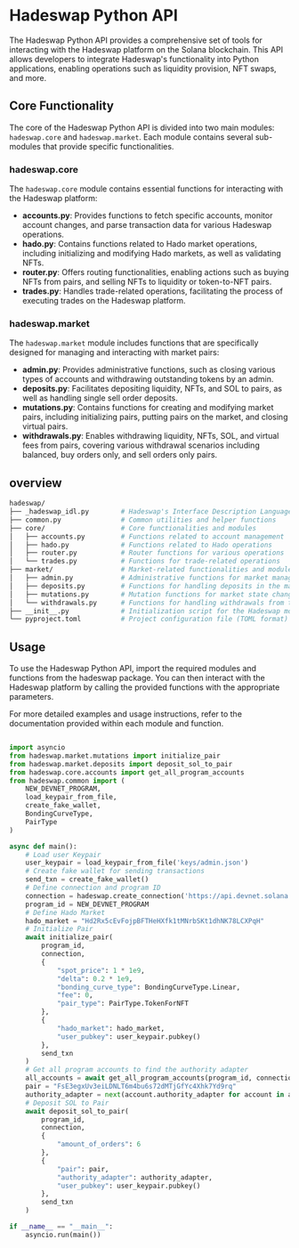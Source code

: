 
# Hadeswap Python API

The Hadeswap Python API provides a comprehensive set of tools for interacting with the Hadeswap platform on the Solana blockchain. This API allows developers to integrate Hadeswap's functionality into Python applications, enabling operations such as liquidity provision, NFT swaps, and more.

## Core Functionality

The core of the Hadeswap Python API is divided into two main modules: `hadeswap.core` and `hadeswap.market`. Each module contains several sub-modules that provide specific functionalities.

### hadeswap.core

The `hadeswap.core` module contains essential functions for interacting with the Hadeswap platform:

- **accounts.py**: Provides functions to fetch specific accounts, monitor account changes, and parse transaction data for various Hadeswap operations.
- **hado.py**: Contains functions related to Hado market operations, including initializing and modifying Hado markets, as well as validating NFTs.
- **router.py**: Offers routing functionalities, enabling actions such as buying NFTs from pairs, and selling NFTs to liquidity or token-to-NFT pairs.
- **trades.py**: Handles trade-related operations, facilitating the process of executing trades on the Hadeswap platform.

### hadeswap.market

The `hadeswap.market` module includes functions that are specifically designed for managing and interacting with market pairs:

- **admin.py**: Provides administrative functions, such as closing various types of accounts and withdrawing outstanding tokens by an admin.
- **deposits.py**: Facilitates depositing liquidity, NFTs, and SOL to pairs, as well as handling single sell order deposits.
- **mutations.py**: Contains functions for creating and modifying market pairs, including initializing pairs, putting pairs on the market, and closing virtual pairs.
- **withdrawals.py**: Enables withdrawing liquidity, NFTs, SOL, and virtual fees from pairs, covering various withdrawal scenarios including balanced, buy orders only, and sell orders only pairs.


## overview

```sh
hadeswap/
├── _hadeswap_idl.py        # Hadeswap's Interface Description Language (IDL) definitions
├── common.py               # Common utilities and helper functions
├── core/                   # Core functionalities and modules
│   ├── accounts.py         # Functions related to account management
│   ├── hado.py             # Functions related to Hado operations
│   ├── router.py           # Router functions for various operations
│   └── trades.py           # Functions for trade-related operations
├── market/                 # Market-related functionalities and modules
│   ├── admin.py            # Administrative functions for market management
│   ├── deposits.py         # Functions for handling deposits in the market
│   ├── mutations.py        # Mutation functions for market state changes
│   └── withdrawals.py      # Functions for handling withdrawals from the market
├── __init__.py             # Initialization script for the Hadeswap module
└── pyproject.toml          # Project configuration file (TOML format)
```





## Usage

To use the Hadeswap Python API, import the required modules and functions from the hadeswap package. You can then interact with the Hadeswap platform by calling the provided functions with the appropriate parameters.

For more detailed examples and usage instructions, refer to the documentation provided within each module and function.




```python

import asyncio
from hadeswap.market.mutations import initialize_pair
from hadeswap.market.deposits import deposit_sol_to_pair
from hadeswap.core.accounts import get_all_program_accounts
from hadeswap.common import (
    NEW_DEVNET_PROGRAM,  
    load_keypair_from_file, 
    create_fake_wallet,
    BondingCurveType,
    PairType
)

async def main():
    # Load user Keypair
    user_keypair = load_keypair_from_file('keys/admin.json')
    # Create fake wallet for sending transactions
    send_txn = create_fake_wallet()
    # Define connection and program ID
    connection = hadeswap.create_connection('https://api.devnet.solana.com')
    program_id = NEW_DEVNET_PROGRAM
    # Define Hado Market
    hado_market = "Hd2Rx5cEvFojpBFTHeHXfk1tMNrbSKt1dhNK78LCXPqH"
    # Initialize Pair
    await initialize_pair(
        program_id,
        connection,
        {
            "spot_price": 1 * 1e9,
            "delta": 0.2 * 1e9,
            "bonding_curve_type": BondingCurveType.Linear,
            "fee": 0,
            "pair_type": PairType.TokenForNFT
        },
        {
            "hado_market": hado_market,
            "user_pubkey": user_keypair.pubkey()
        },
        send_txn
    )
    # Get all program accounts to find the authority adapter
    all_accounts = await get_all_program_accounts(program_id, connection)
    pair = "FsE3egxUv3eiLDNLT6m4bu6s72dMTjGfYc4Xhk7Yd9rq"
    authority_adapter = next(account.authority_adapter for account in all_accounts.authority_adapters if account.pair == pair and account.authority_owner == user_keypair.pubkey().to_base58())
    # Deposit SOL to Pair
    await deposit_sol_to_pair(
        program_id,
        connection,
        {
            "amount_of_orders": 6
        },
        {
            "pair": pair,
            "authority_adapter": authority_adapter,
            "user_pubkey": user_keypair.pubkey()
        },
        send_txn
    )

if __name__ == "__main__":
    asyncio.run(main())

```